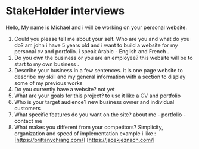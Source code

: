 # StakeHolder interviews

Hello, My name is Michael and i will be working on your personal website.

1. Could you please tell me about your self. Who are you and what do you do?
am john i have 5 years old and i want to build a website for my personal cv and portfolio.
i speak Arabic - English   and French .
2. Do you own the business or you are an employee?
this website will be to start to my own business .
3. Describe your business in a few sentences.
it is one page website to describe my skill and my general information with
a section to display some of my previous works
4. Do you currently have a website?
not yet
5. What are your goals for this project?
to use it like a CV and portfolio
6. Who is your target audience?
new business owner and individual customers
7. What specific features do you want on the site?
about me - portfolio -contact me
8. What makes you different from your competitors?
Simplicity, organization and speed of implementation example i like :
  [https://brittanychiang.com/]
  [https://jacekjeznach.com/]

